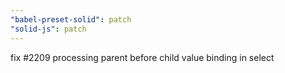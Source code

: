 ```yaml
---
"babel-preset-solid": patch
"solid-js": patch
---
```


fix #2209 processing parent before child value binding in select
